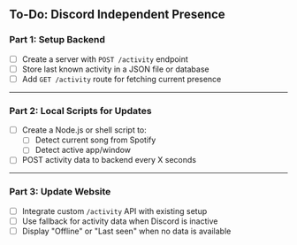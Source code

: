 ## **To-Do: Discord Independent Presence**

### Part 1: Setup Backend

- [ ] Create a server with `POST /activity` endpoint
- [ ] Store last known activity in a JSON file or database
- [ ] Add `GET /activity` route for fetching current presence

---

### Part 2: Local Scripts for Updates

- [ ] Create a Node.js or shell script to:
  - [ ] Detect current song from Spotify
  - [ ] Detect active app/window
- [ ] POST activity data to backend every X seconds

---

### Part 3: Update Website

- [ ] Integrate custom `/activity` API with existing setup
- [ ] Use fallback for activity data when Discord is inactive
- [ ] Display "Offline" or "Last seen" when no data is available
